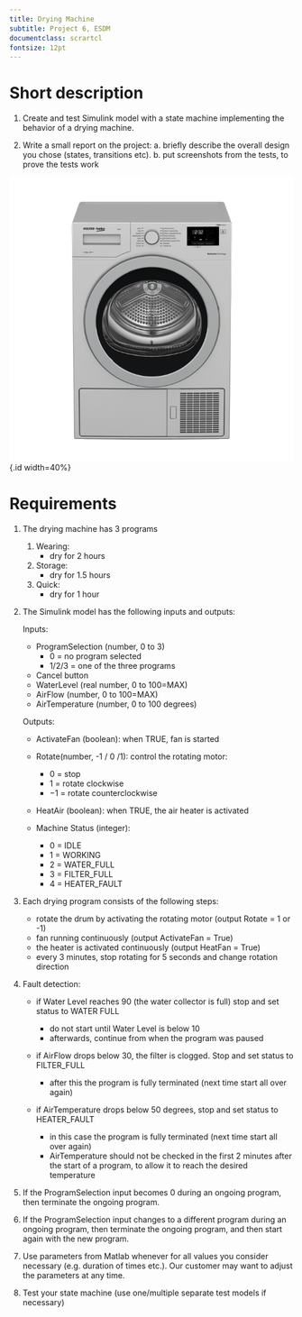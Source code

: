 ```yaml
---
title: Drying Machine
subtitle: Project 6, ESDM
documentclass: scrartcl
fontsize: 12pt
---
```


# Short description

1. Create and test Simulink model with a state machine implementing the behavior of a drying machine.

2. Write a small report on the project:
   a. briefly describe the overall design you chose (states, transitions etc).
   b. put screenshots from the tests, to prove the tests work
   
![Drying Machine](img/DryingMachine.png){.id width=40%}


# Requirements

1. The drying machine has 3 programs

   1. Wearing:
       - dry for 2 hours
   2. Storage:
       - dry for 1.5 hours
   3. Quick:
       - dry for 1 hour
       
2. The Simulink model has the following inputs and outputs:
    
    Inputs:
    - ProgramSelection (number, 0 to 3)
        - 0 = no program selected
        - 1/2/3 = one of the three programs
    - Cancel button
    - WaterLevel (real number, 0 to 100=MAX)
    - AirFlow (number, 0 to 100=MAX)
    - AirTemperature (number, 0 to 100 degrees)

    Outputs:
    - ActivateFan (boolean): when TRUE, fan is started
    - Rotate(number, -1 / 0 /1): control the rotating motor:
        - 0 = stop
        - 1 = rotate clockwise
        - $-1$ = rotate counterclockwise
    - HeatAir (boolean): when TRUE, the air heater is activated
    
    - Machine Status (integer):
        - 0 = IDLE
        - 1 = WORKING
        - 2 = WATER_FULL
        - 3 = FILTER_FULL 
        - 4 = HEATER_FAULT

3. Each drying program consists of the following steps:

   - rotate the drum by activating the rotating motor (output Rotate = 1 or -1)
   - fan running continuously (output ActivateFan = True)
   - the heater is activated continuously (output HeatFan = True)
   - every 3 minutes, stop rotating for 5 seconds and change rotation direction

4. Fault detection:

    - if Water Level reaches 90 (the water collector is full) stop and set status to WATER FULL
        - do not start until Water Level is below 10
        - afterwards, continue from when the program was paused
        
    - if AirFlow drops below 30, the filter is clogged. Stop and set status to FILTER_FULL 
        - after this the program is fully terminated (next time start all over again)

    - if AirTemperature drops below 50 degrees, stop and set status to HEATER_FAULT
        - in this case the program is fully terminated (next time start all over again)
        - AirTemperature should  not be checked in the first 2 minutes after the start of a program, to allow it to reach the desired temperature

5. If the ProgramSelection input becomes 0 during an ongoing program, then terminate the ongoing program.

5. If the ProgramSelection input changes to a different program during an ongoing program, then terminate the ongoing program, and
then start again with the new program.

5. Use parameters from Matlab whenever for all values you consider necessary (e.g. duration of times etc.).
Our customer may want to adjust the parameters at any time.

6. Test your state machine (use one/multiple separate test models if necessary)

